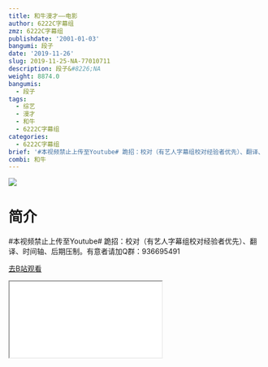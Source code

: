 ```yaml
---
title: 和牛漫才——电影
author: 6222C字幕组
zmz: 6222C字幕组
publishdate: '2001-01-03'
bangumi: 段子
date: '2019-11-26'
slug: 2019-11-25-NA-77010711
description: 段子&#8226;NA
weight: 8874.0
bangumis:
  - 段子
tags:
  - 综艺
  - 漫才
  - 和牛
  - 6222C字幕组
categories:
  - 6222C字幕组
brief: '#本视频禁止上传至Youtube# 跪招：校对（有艺人字幕组校对经验者优先）、翻译、时间轴、后期压制。有意者请加Q群：936695491'
combi: 和牛
---
```

![](https://raw.githubusercontent.com/tcgriffith/owaraisite/master/static/tmpimg/611fd1e39b36538359bfc429932d342ce0b0d236.jpg.480.jpg)
# 简介  
#本视频禁止上传至Youtube#
跪招：校对（有艺人字幕组校对经验者优先）、翻译、时间轴、后期压制。有意者请加Q群：936695491  

[去B站观看](https://www.bilibili.com/video/av77010711/)
<div class ="resp-container"><iframe class="testiframe" src="//player.bilibili.com/player.html?aid=77010711"", scrolling="no", allowfullscreen="true" > </iframe></div> 

